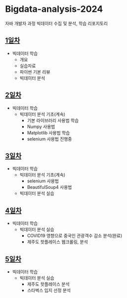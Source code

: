 # Bigdata-analysis-2024
자바 개발자 과정 빅데이터 수집 및 분석, 학습 리포지토리

## [1일차](https://github.com/KangJeoungMi/Bigdata-analysis-2024/blob/main/DAY01.md)
- 빅데이터 학습
    - 개요
    - 실습자료
    - 파이썬 기본 리뷰
    - 빅데이터 분석

## [2일차](https://github.com/KangJeoungMi/Bigdata-analysis-2024/blob/main/DAY02.md)
- 빅데이터 학습
    - 빅데이터 분석 기초(계속)
        - 기본 라이브러리 사용법 학습
        - Numpy 사용법
        - Matplotlib 사용법 학습
        - selenium 사용법 진행중

## [3일차](https://github.com/KangJeoungMi/Bigdata-analysis-2024/blob/main/DAY03.md)
- 빅데이터 학습
    - 빅데이터 분석 기초(계속)
        - selenium 사용법
        - BeautifulSoup4 사용법
    -  빅데이터 분석 실습

## [4일차](https://github.com/KangJeoungMi/Bigdata-analysis-2024/blob/main/DAY04.md)
- 빅데이터 학습
    - 빅데이터 분석 실습
        - COVID19 영향으로 중국인 관광객수 감소 분석(완료)
        - 제주도 핫플레이스 웹크롤링, 분석

## [5일차](https://github.com/KangJeoungMi/Bigdata-analysis-2024/blob/main/DAY05.md)
 - 빅데이터 학습
    - 빅데이터 분석 실습
        - 제주도 핫플레이스 분석
        - 스타벅스 입지 선정 분석
        
        